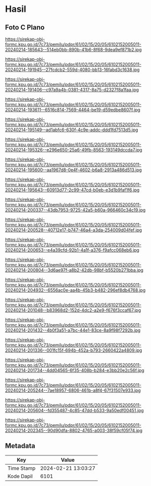 # Hasil

## Foto C Plano

https://sirekap-obj-formc.kpu.go.id/7c73/pemilu/pdpr/61/02/15/20/05/6102152005011-20240214-185643--514eb0bb-890b-41b6-8f68-9dea9ef871b2.jpg

https://sirekap-obj-formc.kpu.go.id/7c73/pemilu/pdpr/61/02/15/20/05/6102152005011-20240214-191945--27fcdcb2-559d-4080-bb13-16fabd3c1638.jpg

https://sirekap-obj-formc.kpu.go.id/7c73/pemilu/pdpr/61/02/15/20/05/6102152005011-20240214-191406--c97a9a4b-0381-4317-8a75-d2327f8a1faa.jpg

https://sirekap-obj-formc.kpu.go.id/7c73/pemilu/pdpr/61/02/15/20/05/6102152005011-20240214-193611--6516c814-7569-4464-be19-d59edbe8607f.jpg

https://sirekap-obj-formc.kpu.go.id/7c73/pemilu/pdpr/61/02/15/20/05/6102152005011-20240214-195149--ad1abfc6-630f-4c9e-addc-ddd1fd7513d5.jpg

https://sirekap-obj-formc.kpu.go.id/7c73/pemilu/pdpr/61/02/15/20/05/6102152005011-20240214-195326--e296e650-25a6-49fb-8563-193149dccda7.jpg

https://sirekap-obj-formc.kpu.go.id/7c73/pemilu/pdpr/61/02/15/20/05/6102152005011-20240214-195600--aa1967d8-0e4f-4602-b6a8-2913a486d513.jpg

https://sirekap-obj-formc.kpu.go.id/7c73/pemilu/pdpr/61/02/15/20/05/6102152005011-20240214-195643--60913d77-2c99-47cd-b0eb-e3d1b9faf1f6.jpg

https://sirekap-obj-formc.kpu.go.id/7c73/pemilu/pdpr/61/02/15/20/05/6102152005011-20240214-200337--43db7953-9725-42a5-b60a-966460c34c19.jpg

https://sirekap-obj-formc.kpu.go.id/7c73/pemilu/pdpr/61/02/15/20/05/6102152005011-20240214-200528--40712e17-b747-46a4-a3da-254009d04fef.jpg

https://sirekap-obj-formc.kpu.go.id/7c73/pemilu/pdpr/61/02/15/20/05/6102152005011-20240214-200653--e4a39cfd-92b1-4a1f-a376-f9afcc068eb6.jpg

https://sirekap-obj-formc.kpu.go.id/7c73/pemilu/pdpr/61/02/15/20/05/6102152005011-20240214-200804--3d6ae97f-a8b2-42db-98bf-b5520b271bba.jpg

https://sirekap-obj-formc.kpu.go.id/7c73/pemilu/pdpr/61/02/15/20/05/6102152005011-20240214-204932--6556ac0e-aa4b-45b3-b482-296ef8db4768.jpg

https://sirekap-obj-formc.kpu.go.id/7c73/pemilu/pdpr/61/02/15/20/05/6102152005011-20240214-201048--b83968d2-152d-4dc2-a2e9-f676f3ccaf67.jpg

https://sirekap-obj-formc.kpu.go.id/7c73/pemilu/pdpr/61/02/15/20/05/6102152005011-20240214-201432--4b0f3a51-a7bc-44e1-83ce-8a9f98f7292b.jpg

https://sirekap-obj-formc.kpu.go.id/7c73/pemilu/pdpr/61/02/15/20/05/6102152005011-20240214-201336--001fc15f-694b-452a-b793-2660422a4809.jpg

https://sirekap-obj-formc.kpu.go.id/7c73/pemilu/pdpr/61/02/15/20/05/6102152005011-20240214-201734--4dd04565-6f35-408b-b284-e3bb20e2c56f.jpg

https://sirekap-obj-formc.kpu.go.id/7c73/pemilu/pdpr/61/02/15/20/05/6102152005011-20240214-205244--7ae18957-6806-461b-a8f4-67f31507e933.jpg

https://sirekap-obj-formc.kpu.go.id/7c73/pemilu/pdpr/61/02/15/20/05/6102152005011-20240214-205604--fd355487-4c85-47dd-b533-9a50edf00451.jpg

https://sirekap-obj-formc.kpu.go.id/7c73/pemilu/pdpr/61/02/15/20/05/6102152005011-20240214-202345--90d90dfa-8802-4765-a003-38f59cf05f74.jpg


## Metadata

| Key        | Value               |
| ---------- | ------------------- |
| Time Stamp | 2024-02-21 13:03:27 |
| Kode Dapil | 6101                |



